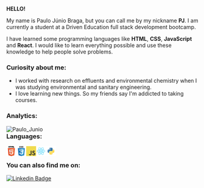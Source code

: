 **HELLO!**

My name is Paulo Júnio Braga, but you can call me by my nickname **PJ**. I am currently a student at a Driven Education full stack development bootcamp.

I have learned some programming languages like **HTML**, **CSS**, **JavaScript** and **React**. I would like to learn everything possible and use these
knowledge to help people solve problems.

### Curiosity about me:

- I worked with research on effluents and environmental chemistry when I was studying environmental and sanitary engineering.
- I love learning new things. So my friends say I'm addicted to taking courses.

### Analytics:

<img align="left" alt="Paulo_Junio" width="560em" src="https://github-readme-stats.vercel.app/api?username=Paulo-Junio&show_icons=true&theme=dracula" />

### Languages:

<img align="left" alt="HTML5" width="26px" src="https://raw.githubusercontent.com/github/explore/80688e429a7d4ef2fca1e82350fe8e3517d3494d/topics/html/html.png" />
<img align="left" alt="CSS3" width="26px" src="https://raw.githubusercontent.com/github/explore/80688e429a7d4ef2fca1e82350fe8e3517d3494d/topics/css/css.png" />
<img align="left" alt="JavaScript" width="26px" src="https://raw.githubusercontent.com/github/explore/80688e429a7d4ef2fca1e82350fe8e3517d3494d/topics/javascript/javascript.png" />
<img align="left" alt="React" width="26px" src="https://raw.githubusercontent.com/github/explore/80688e429a7d4ef2fca1e82350fe8e3517d3494d/topics/react/react.png" />
<img align="left" alt="python" width="26px" src="https://raw.githubusercontent.com/github/explore/80688e429a7d4ef2fca1e82350fe8e3517d3494d/topics/python/python.png" /><br>

### You can also find me on:

[![Linkedin Badge](https://img.shields.io/badge/-LinkedIn-blue?style=flat-square&logo=Linkedin&logoColor=white&link=https://www.linkedin.com/in/https://www.linkedin.com/in/paulo-braga-0b0254163//)](https://www.linkedin.com/in/paulo-braga-0b0254163/)
